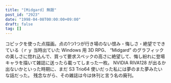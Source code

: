 ```yaml
---
title: "[Midgard] 無題"
post_id: "2923"
date: "1998-04-08T00:00:00+09:00"
draft: false
tag: []
---
```



コピックを使った点描画。点の1つ1つが行き場のない恨み・悔しさ・絶望でできている（ｒｙ 当時出ていた Windows 用 3D RPG、 “Midgard” のグラフィックの美しさに惚れ込んで、買って要求スペックの高さに絶望して、悔し紛れに登場キャラを描いて雑誌に送ったら載ってしまった一枚。  NVIDIA RIVA128 が出るか出ないかといった時期に、まだ S3 Trio64 使いだった私には夢のまた夢みたいな話だった。 残念ながら、その雑誌は今は休刊と言う名の廃刊。
